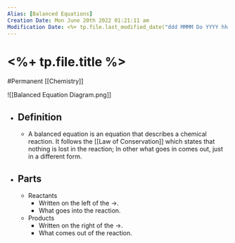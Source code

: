 ```yaml
---
Alias: [Balanced Equations]
Creation Date: Mon June 20th 2022 01:21:11 am 
Modification Date: <%+ tp.file.last_modified_date("ddd MMMM Do YYYY hh:mm:ss a") %>
---
```

# <%+ tp.file.title %>
#Permanent [[Chemistry]]

![[Balanced Equation Diagram.png]]

- ## Definition
	- A balanced equation is an equation that describes a chemical reaction. It follows the [[Law of Conservation]] which states that nothing is lost in the reaction; In other what goes in comes out, just in a different form.
- ## Parts 
	- Reactants
		- Written on the left of the $\rightarrow$.
		- What goes into the reaction.
	- Products
		- Written on the right of the $\rightarrow$.
		- What comes out of the reaction.